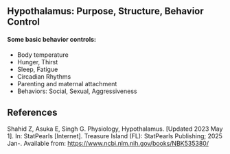 ## Hypothalamus: Purpose, Structure, Behavior Control

#### Some basic behavior controls:
- Body temperature
- Hunger, Thirst
- Sleep, Fatigue
- Circadian Rhythms
- Parenting and maternal attachment
- Behaviors: Social, Sexual, Aggressiveness



References
---

Shahid Z, Asuka E, Singh G. Physiology, Hypothalamus. [Updated 2023 May 1]. In: StatPearls [Internet]. Treasure Island (FL): StatPearls Publishing; 2025 Jan-. Available from: https://www.ncbi.nlm.nih.gov/books/NBK535380/